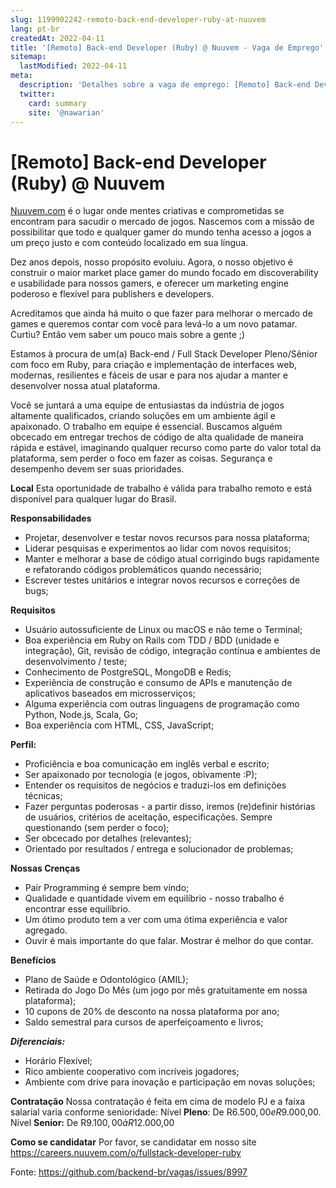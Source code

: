 ```yaml
---
slug: 1199902242-remoto-back-end-developer-ruby-at-nuuvem
lang: pt-br
createdAt: 2022-04-11
title: '[Remoto] Back-end Developer (Ruby) @ Nuuvem - Vaga de Emprego'
sitemap:
  lastModified: 2022-04-11
meta:
  description: 'Detalhes sobre a vaga de emprego: [Remoto] Back-end Developer (Ruby) @ Nuuvem'
  twitter:
    card: summary
    site: '@nawarian'
---
```


# [Remoto] Back-end Developer (Ruby) @ Nuuvem

[Nuuvem.com](https://www.nuuvem.com/) é o lugar onde mentes criativas e comprometidas se encontram para sacudir o mercado de jogos. Nascemos com a missão de possibilitar que todo e qualquer gamer do mundo tenha acesso a jogos a um preço justo e com conteúdo localizado em sua língua. 

Dez anos depois, nosso propósito evoluiu. Agora, o nosso objetivo é construir o maior market place gamer do mundo focado em discoverability e usabilidade para nossos gamers, e oferecer um marketing engine poderoso e flexível para publishers e developers.

Acreditamos que ainda há muito o que fazer para melhorar o mercado de games e queremos contar com você para levá-lo a um novo patamar. Curtiu? Então vem saber um pouco mais sobre a gente ;)

Estamos à procura de um(a) Back-end / Full Stack Developer Pleno/Sênior com foco em Ruby, para criação e implementação de interfaces web, modernas, resilientes e fáceis de usar e para nos ajudar a manter e desenvolver nossa atual plataforma.

Você se juntará a uma equipe de entusiastas da indústria de jogos altamente qualificados, criando soluções em um ambiente ágil e apaixonado. O trabalho em equipe é essencial. Buscamos alguém obcecado em entregar trechos de código de alta qualidade de maneira rápida e estável, imaginando qualquer recurso como parte do valor total da plataforma, sem perder o foco em fazer as coisas. Segurança e desempenho devem ser suas prioridades.

**Local**
Esta oportunidade de trabalho é válida para trabalho remoto e está disponível para qualquer lugar do Brasil.

**Responsabilidades**
- Projetar, desenvolver e testar novos recursos para nossa plataforma;
- Liderar pesquisas e experimentos ao lidar com novos requisitos;
- Manter e melhorar a base de código atual corrigindo bugs rapidamente e refatorando códigos problemáticos quando necessário;
- Escrever testes unitários e integrar novos recursos e correções de bugs;


**Requisitos**
- Usuário autossuficiente de Linux ou macOS e não teme o Terminal;
- Boa experiência em Ruby on Rails com TDD / BDD (unidade e integração), Git, revisão de código, integração contínua e ambientes de desenvolvimento / teste;
- Conhecimento de PostgreSQL, MongoDB e Redis;
- Experiência de construção e consumo de APIs e manutenção de aplicativos baseados em microsserviços;
- Alguma experiência com outras linguagens de programação como Python, Node.js, Scala, Go;
- Boa experiência com HTML, CSS, JavaScript;


**Perfil:**
- Proficiência e boa comunicação em inglês verbal e escrito;
- Ser apaixonado por tecnologia (e jogos, obivamente :P);
- Entender os requisitos de negócios e traduzi-los em definições técnicas;
- Fazer perguntas poderosas - a partir disso, iremos (re)definir histórias de usuários, critérios de aceitação, especificações. Sempre questionando (sem perder o foco);
- Ser obcecado por detalhes (relevantes);
- Orientado por resultados / entrega e solucionador de problemas;

**Nossas Crenças**
- Pair Programming é sempre bem vindo;
- Qualidade e quantidade vivem em equilíbrio - nosso trabalho é encontrar esse equilíbrio.
- Um ótimo produto tem a ver com uma ótima experiência e valor agregado.
- Ouvir é mais importante do que falar. Mostrar é melhor do que contar.


**Benefícios**
- Plano de Saúde e Odontológico (AMIL);
- Retirada do Jogo Do Mês (um jogo por mês gratuitamente em nossa plataforma);
- 10 cupons de 20% de desconto na nossa plataforma por ano;
- Saldo semestral para cursos de aperfeiçoamento e livros;


**_Diferenciais:_**
- Horário Flexível;
- Rico ambiente cooperativo com incríveis jogadores;
- Ambiente com drive para inovação e participação em novas soluções;

**Contratação**
Nossa contratação é feita em cima de modelo PJ e a faixa salarial varia conforme senioridade:
Nível **Pleno**: De R$6.500,00 e R$9.000,00.
Nível **Senior:** De R$9.100,00 à R$12.000,00

**Como se candidatar**
Por favor, se candidatar em nosso site https://careers.nuuvem.com/o/fullstack-developer-ruby 

Fonte: https://github.com/backend-br/vagas/issues/8997